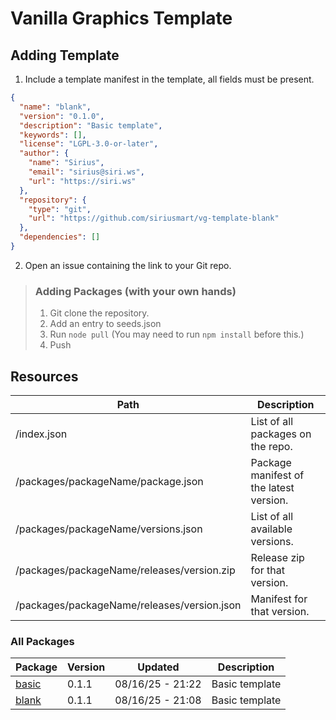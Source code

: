 # Vanilla Graphics Template

## Adding Template

1. Include a template manifest in the template, all fields must be present.
```json
{
  "name": "blank",
  "version": "0.1.0",
  "description": "Basic template",
  "keywords": [],
  "license": "LGPL-3.0-or-later",
  "author": {
    "name": "Sirius",
    "email": "sirius@siri.ws",
    "url": "https://siri.ws"
  },
  "repository": {
    "type": "git",
    "url": "https://github.com/siriusmart/vg-template-blank"
  },
  "dependencies": []
}
```
2. Open an issue containing the link to your Git repo.

> ### Adding Packages (with your own hands)
> 
> 1. Git clone the repository.
> 2. Add an entry to seeds.json
> 3. Run `node pull` (You may need to run `npm install` before this.)
> 4. Push

## Resources

|Path|Description|
|---|---|
|/index.json|List of all packages on the repo.|
|/packages/packageName/package.json|Package manifest of the latest version.|
|/packages/packageName/versions.json|List of all available versions.|
|/packages/packageName/releases/version.zip|Release zip for that version.|
|/packages/packageName/releases/version.json|Manifest for that version.|

### All Packages

<!--begin:packages-->
|Package|Version|Updated|Description|
|---|---|---|---|
|[basic](./packages/basic)|0.1.1|08/16/25 - 21:22|Basic template|
|[blank](./packages/blank)|0.1.1|08/16/25 - 21:08|Basic template|
<!--end:packages-->
